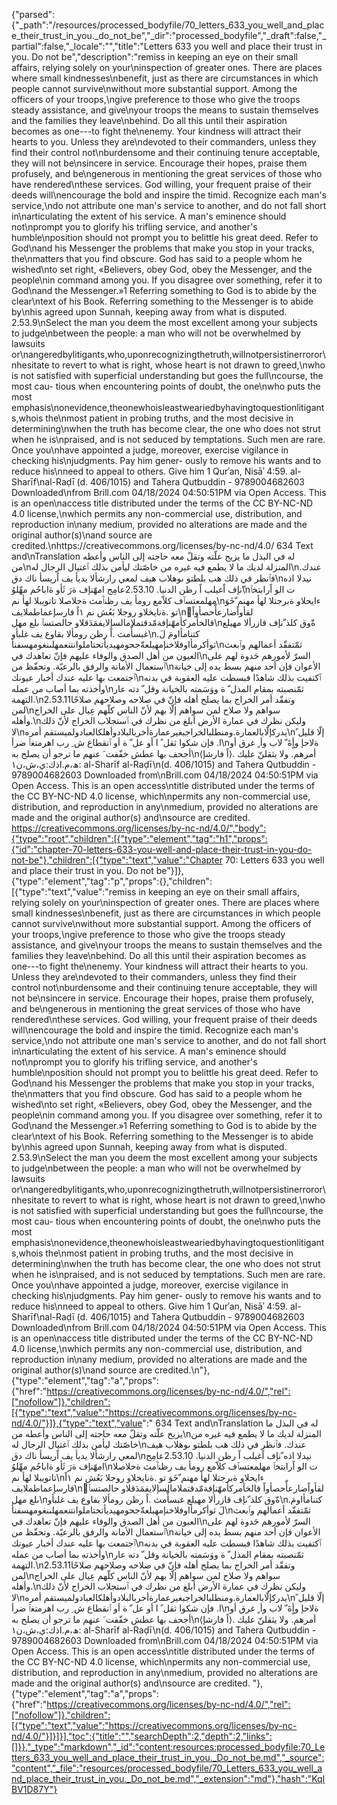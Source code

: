 {"parsed":{"_path":"/resources/processed_bodyfile/70_letters_633_you_well_and_place_their_trust_in_you._do_not_be","_dir":"processed_bodyfile","_draft":false,"_partial":false,"_locale":"","title":"Letters 633 you well and place their trust in you. Do not be","description":"remiss in keeping an eye on their small affairs, relying solely on your\ninspection of greater ones. There are places where small kindnesses\nbenefit, just as there are circumstances in which people cannot survive\nwithout more substantial support. Among the officers of your troops,\ngive preference to those who give the troops steady assistance, and give\nyour troops the means to sustain themselves and the families they leave\nbehind. Do all this until their aspiration becomes as one---to fight the\nenemy. Your kindness will attract their hearts to you. Unless they are\ndevoted to their commanders, unless they find their control not\nburdensome and their continuing tenure acceptable, they will not be\nsincere in service. Encourage their hopes, praise them profusely, and be\ngenerous in mentioning the great services of those who have rendered\nthese services. God willing, your frequent praise of their deeds will\nencourage the bold and inspire the timid. Recognize each man's service,\ndo not attribute one man's service to another, and do not fall short in\narticulating the extent of his service. A man's eminence should not\nprompt you to glorify his trifling service, and another's humble\nposition should not prompt you to belittle his great deed. Refer to God\nand his Messenger the problems that make you stop in your tracks, the\nmatters that you find obscure. God has said to a people whom he wished\nto set right, «Believers, obey God, obey the Messenger, and the people\nin command among you. If you disagree over something, refer it to God\nand the Messenger.»1 Referring something to God is to abide by the clear\ntext of his Book. Referring something to the Messenger is to abide by\nhis agreed upon Sunnah, keeping away from what is disputed. 2.53.9\nSelect the man you deem the most excellent among your subjects to judge\nbetween the people: a man who will not be overwhelmed by lawsuits or\nangeredbylitigants,who,uponrecognizingthetruth,willnotpersistinerroror\nhesitate to revert to what is right, whose heart is not drawn to greed,\nwho is not satisfied with superficial understanding but goes the full\ncourse, the most cau- tious when encountering points of doubt, the one\nwho puts the most emphasis\nonevidence,theonewhoisleastweariedbyhavingtoquestionlitigants,whois the\nmost patient in probing truths, and the most decisive in determining\nwhen the truth has become clear, the one who does not strut when he is\npraised, and is not seduced by temptations. Such men are rare. Once you\nhave appointed a judge, moreover, exercise vigilance in checking his\njudgments. Pay him gener- ously to remove his wants and to reduce his\nneed to appeal to others. Give him 1 Qurʾan, Nisāʾ 4:59. al-Sharīf\nal-Raḍī (d. 406/1015) and Tahera Qutbuddin - 9789004682603 Downloaded\nfrom Brill.com 04/18/2024 04:50:51PM via Open Access. This is an open\naccess title distributed under the terms of the CC BY-NC-ND 4.0 license,\nwhich permits any non-commercial use, distribution, and reproduction in\nany medium, provided no alterations are made and the original author(s)\nand source are credited.\nhttps://creativecommons.org/licenses/by-nc-nd/4.0/ 634 Text and\nTranslation له في البذل ما يزيح علّته وتقلّ معه حاجته إلى الناس وأعطه من\nالمنزلة لديك ما لا يطمع فيه غيره من خاصّتك ليأمن بذلك ٱغتيال الرجال له\nعندك. فٱنظر في ذلك هب بلطتو ىوهلاب هيف لمعي رارشألا يديأ يف اًريسأ ناك دق\nنيدلا اذه ّنإف اًغيلب اً رظن الدنيا. 2.53.10عامِج امهّنإف ةرَ ثَأو ةاباحُم مهِّلوُ\nت الو اًرابتخٱ مهلمعتسٱف كلاّمع رومأ يف رظنٱّمث ةحلاصلا تاتويبلا لهأ نم\nءايحلاو ةبرجتلا لهأ مهنم ّخَوَ تو .ةنايخلاو روجلا بَعُش نم ١اً فارسإعماطملايف\nّلقأواًضارعأّحصأواً قالخأمركأمهّنإفةمّدقتملامالسإلايفمَدَقلاو حالصتسٱ ىلع مهل\nةّوق كلذ ّنإف قازرألا مهيلع غبسأّمث .اً رظن رومألا بقاوع يف غلبأو\n.كتنامأاومَ لَ ثوأكرمأاوفلاخنإمهيلعةّجحومهيديأتحتاملوانتنعمهلىنغومهسفنأ\nثمّتفقّد أعمالهم وٱبعث العيون من أهل الصدق والوفاء عليهم فإنّ تعاهدك في\nالسرّ لأمورهم حَدوة لهم على ٱستعمال الأمانة والرفق بالرعيّة. وتحفّظ من\nالأعوان فإن أحد منهم بسط يده إلى خيانة ٱجتمعت بها عليه عندك أخبار عيونك\nٱكتفيت بذلك شاهدًا فبسطت عليه العقوبة في بدنه وأخذته بما أصاب من عمله\nثمّنصبته بمقام المذل ّ ة ووَسَمته بالخيانة وقل ّ دته عار التهمة.\n2.53.11وتفقّد أمر الخراج بما يصلح أهله فإنّ في صلاحه وصلاحهم صلاحًا لمن\nسواهم ولا صلاح لمن سواهم إلّا بهم لأنّ الناس كلّهم عِيال على الخراج وأهله.\nوليكن نظرك في عمارة الأرض أبلغ من نظرك في ٱستجلاب الخراج لأنّ ذلك لا\nيدركإلّابالعمارة.ومنطلبالخراجبغيرعمارةأخربالبلادوأهلكالعبادولميستقم أمره\nإلّا قليل ً ا. فإن شكوا ثقل ً ا أو عل ّ ة أو ٱنقطاع ش ِ رب اهرمتغٱ ضرأ\nةلاحإ وأٍةَ ّ لاب وأ ٍ غرق أو أجحف بها عطش خفّفت َ عنهم ما ترجو أن يصلح به\nأمرهم. ولا يثقلنّ عليك .⟨اً فارشإ⟩ :ھ،م.اذك:ي،ش،ن١ al-Sharīf al-Raḍī\n(d. 406/1015) and Tahera Qutbuddin - 9789004682603 Downloaded from\nBrill.com 04/18/2024 04:50:51PM via Open Access. This is an open access\ntitle distributed under the terms of the CC BY-NC-ND 4.0 license, which\npermits any non-commercial use, distribution, and reproduction in any\nmedium, provided no alterations are made and the original author(s) and\nsource are credited. https://creativecommons.org/licenses/by-nc-nd/4.0/","body":{"type":"root","children":[{"type":"element","tag":"h1","props":{"id":"chapter-70-letters-633-you-well-and-place-their-trust-in-you-do-not-be"},"children":[{"type":"text","value":"Chapter 70: Letters 633 you well and place their trust in you. Do not be"}]},{"type":"element","tag":"p","props":{},"children":[{"type":"text","value":"remiss in keeping an eye on their small affairs, relying solely on your\ninspection of greater ones. There are places where small kindnesses\nbenefit, just as there are circumstances in which people cannot survive\nwithout more substantial support. Among the officers of your troops,\ngive preference to those who give the troops steady assistance, and give\nyour troops the means to sustain themselves and the families they leave\nbehind. Do all this until their aspiration becomes as one---to fight the\nenemy. Your kindness will attract their hearts to you. Unless they are\ndevoted to their commanders, unless they find their control not\nburdensome and their continuing tenure acceptable, they will not be\nsincere in service. Encourage their hopes, praise them profusely, and be\ngenerous in mentioning the great services of those who have rendered\nthese services. God willing, your frequent praise of their deeds will\nencourage the bold and inspire the timid. Recognize each man's service,\ndo not attribute one man's service to another, and do not fall short in\narticulating the extent of his service. A man's eminence should not\nprompt you to glorify his trifling service, and another's humble\nposition should not prompt you to belittle his great deed. Refer to God\nand his Messenger the problems that make you stop in your tracks, the\nmatters that you find obscure. God has said to a people whom he wished\nto set right, «Believers, obey God, obey the Messenger, and the people\nin command among you. If you disagree over something, refer it to God\nand the Messenger.»1 Referring something to God is to abide by the clear\ntext of his Book. Referring something to the Messenger is to abide by\nhis agreed upon Sunnah, keeping away from what is disputed. 2.53.9\nSelect the man you deem the most excellent among your subjects to judge\nbetween the people: a man who will not be overwhelmed by lawsuits or\nangeredbylitigants,who,uponrecognizingthetruth,willnotpersistinerroror\nhesitate to revert to what is right, whose heart is not drawn to greed,\nwho is not satisfied with superficial understanding but goes the full\ncourse, the most cau- tious when encountering points of doubt, the one\nwho puts the most emphasis\nonevidence,theonewhoisleastweariedbyhavingtoquestionlitigants,whois the\nmost patient in probing truths, and the most decisive in determining\nwhen the truth has become clear, the one who does not strut when he is\npraised, and is not seduced by temptations. Such men are rare. Once you\nhave appointed a judge, moreover, exercise vigilance in checking his\njudgments. Pay him gener- ously to remove his wants and to reduce his\nneed to appeal to others. Give him 1 Qurʾan, Nisāʾ 4:59. al-Sharīf\nal-Raḍī (d. 406/1015) and Tahera Qutbuddin - 9789004682603 Downloaded\nfrom Brill.com 04/18/2024 04:50:51PM via Open Access. This is an open\naccess title distributed under the terms of the CC BY-NC-ND 4.0 license,\nwhich permits any non-commercial use, distribution, and reproduction in\nany medium, provided no alterations are made and the original author(s)\nand source are credited.\n"},{"type":"element","tag":"a","props":{"href":"https://creativecommons.org/licenses/by-nc-nd/4.0/","rel":["nofollow"]},"children":[{"type":"text","value":"https://creativecommons.org/licenses/by-nc-nd/4.0/"}]},{"type":"text","value":" 634 Text and\nTranslation له في البذل ما يزيح علّته وتقلّ معه حاجته إلى الناس وأعطه من\nالمنزلة لديك ما لا يطمع فيه غيره من خاصّتك ليأمن بذلك ٱغتيال الرجال له\nعندك. فٱنظر في ذلك هب بلطتو ىوهلاب هيف لمعي رارشألا يديأ يف اًريسأ ناك دق\nنيدلا اذه ّنإف اًغيلب اً رظن الدنيا. 2.53.10عامِج امهّنإف ةرَ ثَأو ةاباحُم مهِّلوُ\nت الو اًرابتخٱ مهلمعتسٱف كلاّمع رومأ يف رظنٱّمث ةحلاصلا تاتويبلا لهأ نم\nءايحلاو ةبرجتلا لهأ مهنم ّخَوَ تو .ةنايخلاو روجلا بَعُش نم ١اً فارسإعماطملايف\nّلقأواًضارعأّحصأواً قالخأمركأمهّنإفةمّدقتملامالسإلايفمَدَقلاو حالصتسٱ ىلع مهل\nةّوق كلذ ّنإف قازرألا مهيلع غبسأّمث .اً رظن رومألا بقاوع يف غلبأو\n.كتنامأاومَ لَ ثوأكرمأاوفلاخنإمهيلعةّجحومهيديأتحتاملوانتنعمهلىنغومهسفنأ\nثمّتفقّد أعمالهم وٱبعث العيون من أهل الصدق والوفاء عليهم فإنّ تعاهدك في\nالسرّ لأمورهم حَدوة لهم على ٱستعمال الأمانة والرفق بالرعيّة. وتحفّظ من\nالأعوان فإن أحد منهم بسط يده إلى خيانة ٱجتمعت بها عليه عندك أخبار عيونك\nٱكتفيت بذلك شاهدًا فبسطت عليه العقوبة في بدنه وأخذته بما أصاب من عمله\nثمّنصبته بمقام المذل ّ ة ووَسَمته بالخيانة وقل ّ دته عار التهمة.\n2.53.11وتفقّد أمر الخراج بما يصلح أهله فإنّ في صلاحه وصلاحهم صلاحًا لمن\nسواهم ولا صلاح لمن سواهم إلّا بهم لأنّ الناس كلّهم عِيال على الخراج وأهله.\nوليكن نظرك في عمارة الأرض أبلغ من نظرك في ٱستجلاب الخراج لأنّ ذلك لا\nيدركإلّابالعمارة.ومنطلبالخراجبغيرعمارةأخربالبلادوأهلكالعبادولميستقم أمره\nإلّا قليل ً ا. فإن شكوا ثقل ً ا أو عل ّ ة أو ٱنقطاع ش ِ رب اهرمتغٱ ضرأ\nةلاحإ وأٍةَ ّ لاب وأ ٍ غرق أو أجحف بها عطش خفّفت َ عنهم ما ترجو أن يصلح به\nأمرهم. ولا يثقلنّ عليك .⟨اً فارشإ⟩ :ھ،م.اذك:ي،ش،ن١ al-Sharīf al-Raḍī\n(d. 406/1015) and Tahera Qutbuddin - 9789004682603 Downloaded from\nBrill.com 04/18/2024 04:50:51PM via Open Access. This is an open access\ntitle distributed under the terms of the CC BY-NC-ND 4.0 license, which\npermits any non-commercial use, distribution, and reproduction in any\nmedium, provided no alterations are made and the original author(s) and\nsource are credited. "},{"type":"element","tag":"a","props":{"href":"https://creativecommons.org/licenses/by-nc-nd/4.0/","rel":["nofollow"]},"children":[{"type":"text","value":"https://creativecommons.org/licenses/by-nc-nd/4.0/"}]}]}],"toc":{"title":"","searchDepth":2,"depth":2,"links":[]}},"_type":"markdown","_id":"content:resources:processed_bodyfile:70_Letters_633_you_well_and_place_their_trust_in_you._Do_not_be.md","_source":"content","_file":"resources/processed_bodyfile/70_Letters_633_you_well_and_place_their_trust_in_you._Do_not_be.md","_extension":"md"},"hash":"KqIBV1D87Y"}
